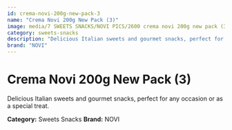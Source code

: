 ```yaml
---
id: crema-novi-200g-new-pack-3
name: "Crema Novi 200g New Pack (3)"
image: media/7 SWEETS SNACKS/NOVI PICS/2600 crema novi 200g new pack (3).jpg
category: sweets-snacks
description: "Delicious Italian sweets and gourmet snacks, perfect for any occasion or as a special treat."
brand: "NOVI"
---
```


# Crema Novi 200g New Pack (3)

Delicious Italian sweets and gourmet snacks, perfect for any occasion or as a special treat.

**Category:** Sweets Snacks
**Brand:** NOVI
